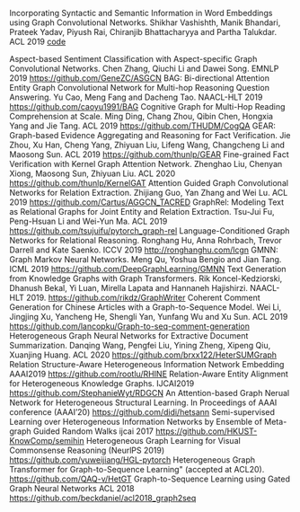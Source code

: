 Incorporating Syntactic and Semantic Information in Word Embeddings using Graph Convolutional Networks. Shikhar Vashishth, Manik Bhandari, Prateek Yadav, Piyush Rai, Chiranjib Bhattacharyya and Partha Talukdar. ACL 2019 
[code](http://github.com/malllabiisc/WordGCN)

Aspect-based Sentiment Classification with Aspect-specific Graph Convolutional Networks. Chen Zhang, Qiuchi Li and Dawei Song. EMNLP 2019 https://github.com/GeneZC/ASGCN
BAG: Bi-directional Attention Entity Graph Convolutional Network for Multi-hop Reasoning Question Answering. Yu Cao, Meng Fang and Dacheng Tao. NAACL-HLT 2019 https://github.com/caoyu1991/BAG
Cognitive Graph for Multi-Hop Reading Comprehension at Scale. Ming Ding, Chang Zhou, Qibin Chen, Hongxia Yang and Jie Tang. ACL 2019  https://github.com/THUDM/CogQA
GEAR: Graph-based Evidence Aggregating and Reasoning for Fact Verification. Jie Zhou, Xu Han, Cheng Yang, Zhiyuan Liu, Lifeng Wang, Changcheng Li and Maosong Sun. ACL 2019 https://github.com/thunlp/GEAR
Fine-grained Fact Verification with Kernel Graph Attention Network. Zhenghao Liu, Chenyan Xiong, Maosong Sun, Zhiyuan Liu. ACL 2020  https://github.com/thunlp/KernelGAT
Attention Guided Graph Convolutional Networks for Relation Extraction. Zhijiang Guo, Yan Zhang and Wei Lu. ACL 2019  https://github.com/Cartus/AGGCN_TACRED
GraphRel: Modeling Text as Relational Graphs for Joint Entity and Relation Extraction. Tsu-Jui Fu, Peng-Hsuan Li and Wei-Yun Ma. ACL 2019 https://github.com/tsujuifu/pytorch_graph-rel
Language-Conditioned Graph Networks for Relational Reasoning. Ronghang Hu, Anna Rohrbach, Trevor Darrell and Kate Saenko. ICCV 2019 http://ronghanghu.com/lcgn
GMNN: Graph Markov Neural Networks. Meng Qu, Yoshua Bengio and Jian Tang. ICML 2019 https://github.com/DeepGraphLearning/GMNN
Text Generation from Knowledge Graphs with Graph Transformers. Rik Koncel-Kedziorski, Dhanush Bekal, Yi Luan, Mirella Lapata and Hannaneh Hajishirzi. NAACL-HLT 2019.  https://github.com/rikdz/GraphWriter
Coherent Comment Generation for Chinese Articles with a Graph-to-Sequence Model. Wei Li, Jingjing Xu, Yancheng He, Shengli Yan, Yunfang Wu and Xu Sun. ACL 2019  https://github.com/lancopku/Graph-to-seq-comment-generation
Heterogeneous Graph Neural Networks for Extractive Document Summarization. Danqing Wang, Pengfei Liu, Yining Zheng, Xipeng Qiu, Xuanjing Huang. ACL 2020 https://github.com/brxx122/HeterSUMGraph
Relation Structure-Aware Heterogeneous Information Network Embedding AAAI2019 https://github.com/rootlu/RHINE
Relation-Aware Entity Alignment for Heterogeneous Knowledge Graphs. IJCAI2019  https://github.com/StephanieWyt/RDGCN
An Attention-based Graph Nerual Network for Heterogeneous Structural Learning. In Proceedings of AAAI conference (AAAI’20) https://github.com/didi/hetsann
Semi-supervised Learning over Heterogeneous Information Networks by Ensemble of Meta-graph Guided Random Walks ijcai 2017  https://github.com/HKUST-KnowComp/semihin
Heterogeneous Graph Learning for Visual Commonsense Reasoning (NeurlPS 2019)  https://github.com/yuweijiang/HGL-pytorch
Heterogeneous Graph Transformer for Graph-to-Sequence Learning" (accepted at ACL20).  https://github.com/QAQ-v/HetGT
Graph-to-Sequence Learning using Gated Graph Neural Networks ACL 2018  https://github.com/beckdaniel/acl2018_graph2seq
